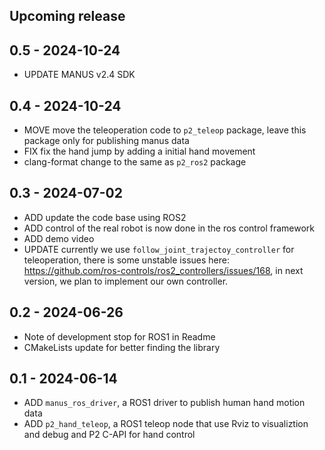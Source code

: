 ## Upcoming release
## 0.5 - 2024-10-24
 * UPDATE MANUS v2.4 SDK
## 0.4 - 2024-10-24
 * MOVE move the teleoperation code to `p2_teleop` package, leave this package only for publishing manus data
 * FIX fix the hand jump by adding a initial hand movement
 * clang-format change to the same as `p2_ros2` package
## 0.3 - 2024-07-02
 * ADD update the code base using ROS2
 * ADD control of the real robot is now done in the ros control framework
 * ADD demo video
 * UPDATE currently we use `follow_joint_trajectoy_controller` for teleoperation, there is some unstable issues here: https://github.com/ros-controls/ros2_controllers/issues/168, in next version, we plan to implement our own controller.

## 0.2 - 2024-06-26
 * Note of development stop for ROS1 in Readme
 * CMakeLists update for better finding the library
## 0.1 - 2024-06-14
 * ADD `manus_ros_driver`, a ROS1 driver to publish human hand motion data
 * ADD `p2_hand_teleop`, a ROS1 teleop node that use Rviz to visualiztion and debug and P2 C-API for hand control
